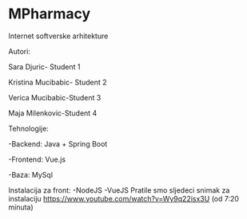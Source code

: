 # MPharmacy

 Internet softverske arhitekture

Autori:

Sara Djuric- Student 1

Kristina Mucibabic- Student 2

Verica Mucibabic-Student 3

Maja Milenkovic-Student 4



Tehnologije:

-Backend: Java + Spring Boot

-Frontend: Vue.js

-Baza: MySql


Instalacija za front:
-NodeJS 
-VueJS
Pratile smo sljedeci snimak za instalaciju https://www.youtube.com/watch?v=Wy9q22isx3U (od 7:20 minuta)
